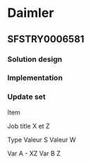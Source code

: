 # Daimler

## SFSTRY0006581

### Solution design

### Implementation

### Update set



Item 

Job title X et Z

Type 
	Valeur S
	Valeur W

Var A - XZ
Var B
	Z
	